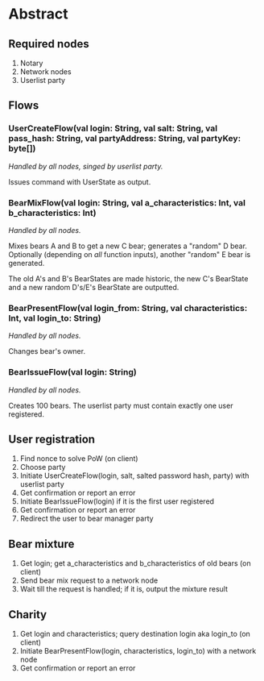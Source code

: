 # Abstract


## Required nodes

1. Notary
2. Network nodes
3. Userlist party

## Flows

### UserCreateFlow(val login: String, val salt: String, val pass_hash: String, val partyAddress: String, val partyKey: byte[])

*Handled by all nodes, singed by userlist party.*

Issues command with UserState as output.


### BearMixFlow(val login: String, val a_characteristics: Int, val b_characteristics: Int)

*Handled by all nodes.*

Mixes bears A and B to get a new C bear; generates a "random" D bear. Optionally (depending on *all* function inputs), another "random" E bear is generated.

The old A's and B's BearStates are made historic, the new C's BearState and a new random D's/E's BearState are outputted.


### BearPresentFlow(val login_from: String, val characteristics: Int, val login_to: String)

*Handled by all nodes.*

Changes bear's owner.


### BearIssueFlow(val login: String)

*Handled by all nodes.*

Creates 100 bears. The userlist party must contain exactly one user registered.


## User registration

1. Find nonce to solve PoW (on client)
2. Choose party
3. Initiate UserCreateFlow(login, salt, salted password hash, party) with userlist party
4. Get confirmation or report an error
5. Initiate BearIssueFlow(login) if it is the first user registered
6. Get confirmation or report an error
7. Redirect the user to bear manager party

## Bear mixture

1. Get login; get a_characteristics and b_characteristics of old bears (on client)
3. Send bear mix request to a network node
4. Wait till the request is handled; if it is, output the mixture result

## Charity

1. Get login and characteristics; query destination login aka login_to (on client)
2. Initiate BearPresentFlow(login, characteristics, login_to) with a network node
3. Get confirmation or report an error